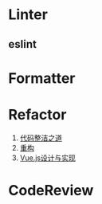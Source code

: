 # Linter

## eslint

# Formatter

# Refactor

1. [代码整洁之道](https://gitee.com/GARRYCODE/Clean-Code-Collection-Books/raw/master/clean%20code-%E4%BB%A3%E7%A0%81%E6%95%B4%E6%B4%81%E4%B9%8B%E9%81%93(%E4%B8%AD%E6%96%87%E5%AE%8C%E6%95%B4%E7%89%88-%E5%B8%A6%E4%B9%A6%E7%AD%BE).pdf)
2. [重构](https://book-refactoring2.ifmicro.com/ebook/refactoring2.pdf)
3. [Vue.js设计与实现](https://gitee.com/mewcoder/fe-book/raw/master/Vue.js%E8%AE%BE%E8%AE%A1%E4%B8%8E%E5%AE%9E%E7%8E%B0.pdf)

# CodeReview
